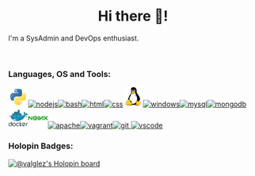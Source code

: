 <h1 align="center">Hi there 👋!</h1>


<p align="left">I'm a SysAdmin and DevOps enthusiast.</p><br>

<h3 align="left">Languages, OS and Tools:</h3>

<p align="left"><a href="https://www.python.org" target="_blank"><img src="https://raw.githubusercontent.com/devicons/devicon/master/icons/python/python-original.svg" alt="python" width="40" height="40"/></a><a href="https://nodejs.org" target="_blank"><img src="https://upload.wikimedia.org/wikipedia/commons/d/d9/Node.js_logo.svg" alt="nodejs" width="40" height="40"/></a><a href="https://www.gnu.org/software/bash/" target="_blank"><img src="https://www.vectorlogo.zone/logos/gnu_bash/gnu_bash-icon.svg" alt="bash" width="40" height="40"/></a><a href="https://www.w3.org/html/" target="_blank"><img src="https://upload.wikimedia.org/wikipedia/commons/6/61/HTML5_logo_and_wordmark.svg" alt="html" width="40" height="40"/></a><a href="https://www.w3.org/Style/CSS/Overview.en.html" target="_blank"><img src="https://upload.wikimedia.org/wikipedia/commons/d/d5/CSS3_logo_and_wordmark.svg" alt="css" width="40" height="40"/></a><a href="https://www.linux.org/" target="_blank"><img src="https://raw.githubusercontent.com/devicons/devicon/master/icons/linux/linux-original.svg" alt="linux" width="40" height="40"/></a><a href="https://www.microsoft.com/es-es/windows" target="_blank"><img src="https://upload.wikimedia.org/wikipedia/commons/5/5f/Windows_logo_-_2012.svg" alt="windows" width="40" height="40"/></a><a href="https://www.mysql.com/" target="_blank"><img src="https://upload.wikimedia.org/wikipedia/commons/0/0a/MySQL_textlogo.svg" alt="mysql" width="40" height="40"/></a><a href="https://www.mysql.com/" target="_blank"><img src="https://upload.wikimedia.org/wikipedia/commons/9/93/MongoDB_Logo.svg" alt="mongodb" width="40" height="40"/></a><a href="https://www.docker.com/" target="_blank"><img src="https://raw.githubusercontent.com/devicons/devicon/master/icons/docker/docker-original-wordmark.svg" alt="docker" width="40" height="40"/></a><a href="https://www.nginx.com" target="_blank"><img src="https://raw.githubusercontent.com/devicons/devicon/master/icons/nginx/nginx-original.svg" alt="nginx" width="40" height="40"/></a><a href="https://httpd.apache.org/" target="_blank"><img src="https://avatars.githubusercontent.com/u/47359?s=200&v=4" alt="apache" width="40" height="40"/></a><a href="https://www.vagrantup.com/" target="_blank"><img src="https://www.vectorlogo.zone/logos/vagrantup/vagrantup-icon.svg" alt="vagrant" width="40" height="40"/></a><a href="https://git-scm.com/" target="_blank"><img src="https://www.vectorlogo.zone/logos/git-scm/git-scm-icon.svg" alt="git" width="40" height="40"/> </a><a href="https://code.visualstudio.com/" target="_blank"><img src="https://upload.wikimedia.org/wikipedia/commons/9/9a/Visual_Studio_Code_1.35_icon.svg" alt="vscode" width="40" height="40"/></a></p>

<h3 align="left">Holopin Badges:</h3>

[![@valglez's Holopin board](https://holopin.me/valglez)](https://holopin.io/@valglez)
